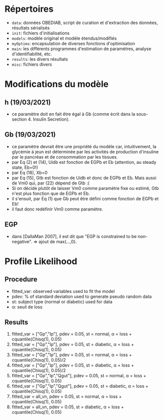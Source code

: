 # Répertoires
- `data`: données OBEDIAB, script de curation et d'extraction des données, résultats sérialisés
- `init`: fichiers d'initialisations
- `models`: modèle original et modèle étendus/modifiés
- `myOptims`: encapsulation de diverses fonctions d'optimisation
- `main`: les différents programmes d'estimation de paramètres, analyse d'identifiabilité, etc.
- `results`: les divers résultats
- `misc`: fichiers divers
# Modifications du modèle
## h (19/03/2021)
- ce paramètre doit en fait être égal à Gb (comme écrit dans la sous-section 4. Insulin Secretion).
## Gb (19/03/2021)
- ce paramètre devrait être une propriété du modèle car, intuitivement, la glycémie à jeun est déterminée par les activités de production d'insuline par le pancréas et de consommation par les tissues.
- par Eq (2) et (14), Uidb est fonction de EGPb et Eb (attention, au steady state, Eb=0!)
- par Eq (18), Xb=0
- par Eq (15), Gtb est fonction de Uidb et donc de EGPb et Eb. Mais aussi de Vm0 qui, par (22) dépend de Gtb :( 
- Si on décide plutôt de laisser Vm0 comme paramètre fixe ou estimé, Gtb n'est plus fonction que de EGPb et Eb. 
- il s'ensuit, par Eq (1) que Gb peut être défini comme fonction de EGPb et Eb!
- il faut donc redéfinir Vm0 comme paramètre.
## EGP
- dans [DallaMan 2007], il est dit que "EGP is constrained to be non-negative". => ajout de max(...,0).
  
# Profile Likelihood
## Procedure
- fitted_var: observed variables used to fit the model
- pdev: % of standard deviation used to generate pseudo random data
- st: subject type (normal or diabetic) used for data
- α: seuil de loss 
## Results
1) fitted_var = ["Gp","Ip"], pdev = 0.05, st = normal, α = loss + cquantile(Chisq(1), 0.05)
2) fitted_var = ["Gp","Ip"], pdev = 0.05, st = diabetic, α = loss + cquantile(Chisq(1), 0.05)
3) fitted_var = ["Gp","Ip"], pdev = 0.05, st = normal, α = loss + cquantile(Chisq(1), 0.05)/2
4) fitted_var = ["Gp","Ip"], pdev = 0.05, st = diabetic, α = loss + cquantile(Chisq(1), 0.05)/2
5) fitted_var = ["Gp","Ip","Qgut"], pdev = 0.05, st = normal, α = loss + cquantile(Chisq(1), 0.05)
6) fitted_var = ["Gp","Ip","Qgut"], pdev = 0.05, st = diabetic, α = loss + cquantile(Chisq(1), 0.05)
7) fitted_var = all_vn, pdev = 0.05, st = normal, α = loss + cquantile(Chisq(1), 0.05)
8) fitted_var = all_vn, pdev = 0.05, st = diabetic, α = loss + cquantile(Chisq(1), 0.05)
